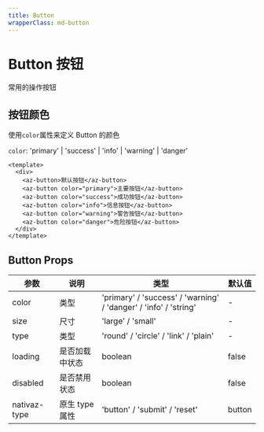 ```yaml
---
title: Button
wrapperClass: md-button
---
```


# Button 按钮

常用的操作按钮

## 按钮颜色

使用`color`属性来定义 Button 的颜色

`color`: 'primary' | 'success' | 'info' | 'warning' | 'danger'

```vue demo slot#button <div>123</div>
<template>
  <div>
    <az-button>默认按钮</az-button>
    <az-button color="primary">主要按钮</az-button>
    <az-button color="success">成功按钮</az-button>
    <az-button color="info">信息按钮</az-button>
    <az-button color="warning">警告按钮</az-button>
    <az-button color="danger">危险按钮</az-button>
  </div>
</template>
```

## Button Props

| 参数        | 说明           | 类型                                                             | 默认值 |
| ----------- | -------------- | ---------------------------------------------------------------- | ------ |
| color       | 类型           | 'primary' / 'success' / 'warning' / 'danger' / 'info' / 'string' | -      |
| size        | 尺寸           | 'large' / 'small'                                                | -      |
| type        | 类型           | 'round' / 'circle' / 'link' / 'plain'                            | -      |
| loading     | 是否加载中状态 | boolean                                                          | false  |
| disabled    | 是否禁用状态   | boolean                                                          | false  |
| nativaz-type | 原生 type 属性 | 'button' / 'submit' / 'reset'                                    | button |
